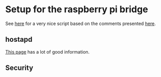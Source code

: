 # Setup for the raspberry pi bridge


See
[here](http://blog.sip2serve.com/post/48899893167/rtl8188-access-point-install-script)
for a very nice script based on the comments presented [here](http://blog.sip2serve.com/post/48420162196/howto-setup-rtl8188cus-on-rpi-as-an-access-point).

## hostapd

[This page](https://wireless.wiki.kernel.org/en/users/documentation/hostapd)
has a lot of good information.

## Security




